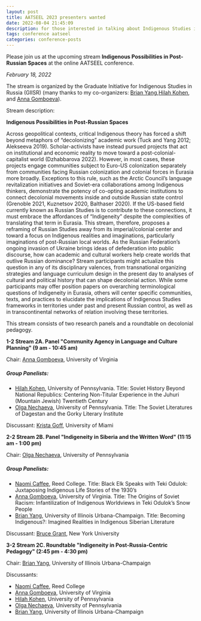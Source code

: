 ```yaml
---
layout: post
title: AATSEEL 2023 presenters wanted
date: 2022-08-04 21:45:09
description: for those interested in talking about Indigenous Studies in the context of Slavic, East European, and Eurasian Studies
tags: conference aatseel 
categories: conference-posts
---
```

Please join us at the upcoming stream **Indigenous Possibilities in Post-Russian Spaces** at the online AATSEEL conference.

*February 18, 2022*

The stream is organized by the Graduate Initiative for Indigenous Studies in Russia (GIISR) (many thanks to my co-organizers: [Brian Yang](https://slavic.illinois.edu/directory/profile/briany5),[Hilah Kohen](https://complit.sas.upenn.edu/people/hilah-kohen), and [Anna Gomboeva](https://slavic.as.virginia.edu/gomboeva)).

Stream description:

**Indigenous Possibilities in Post-Russian Spaces**

Across geopolitical contexts, critical Indigenous theory has forced a shift beyond metaphors of “decolonizing” academic work (Tuck and Yang 2012; Alekseeva 2019). Scholar-activists have instead pursued projects that act on institutional and economic reality to move toward a post-colonial-capitalist world (Dzhabbarova 2022). However, in most cases, these projects engage communities subject to Euro-US colonization separately from communities facing Russian colonization and colonial forces in Eurasia more broadly. Exceptions to this rule, such as the Arctic Council’s language revitalization initiatives and Soviet-era collaborations among Indigenous thinkers, demonstrate the potency of co-opting academic institutions to connect decolonial movements inside and outside Russian state control (Grenoble 2021, Kuznetsov 2020, Balthaser 2020). If the US-based field currently known as Russian Studies is to contribute to these connections, it must embrace the affordances of “Indigeneity” despite the complexities of translating that term in Eurasia. This stream, therefore, proposes a reframing of Russian Studies away from its imperial/colonial center and toward a focus on Indigenous realities and imaginations, particularly imaginations of post-Russian local worlds. As the Russian Federation’s ongoing invasion of Ukraine brings ideas of defederation into public discourse, how can academic and cultural workers help create worlds that outlive Russian dominance?
Stream participants might actualize this question in any of its disciplinary valences, from transnational organizing strategies and language curriculum design in the present day to analyses of cultural and political history that can shape decolonial action. While some participants may offer position papers on overarching terminological questions of Indigeneity in Eurasia, others will center specific communities, texts, and practices to elucidate the implications of Indigenous Studies frameworks in territories under past and present Russian control, as well as in transcontinental networks of relation involving these territories.

This stream consists of two research panels and a roundtable on decolonial pedagogy.

**1-2 Stream 2A. Panel "Community Agency in Language and Culture Planning" (9 am - 10:45 am)**

Chair: [Anna Gomboeva](https://slavic.as.virginia.edu/gomboeva), University of Virginia

##### Group Panelists:
<ul>
  <li><a href="https://complit.sas.upenn.edu/people/hilah-kohen">Hilah Kohen</a>, University of Pennsylvania. Title: Soviet History Beyond National
Republics: Centering Non-Titular Experience in the Juhuri (Mountain Jewish) Twentieth Century</li>
  <li><a href="https://www.onechaeva.com/">Olga Nechaeva</a>, University of Pennsylvania. Title: The Soviet Literatures of Dagestan and the Gorky Literary Institute</li>
</ul>

Discussant: [Krista Goff](https://people.miami.edu/profile/99aa93a43c9ef8738e6629ccf58ee71b), University of Miami

**2-2 Stream 2B. Panel "Indigeneity in Siberia and the Written Word" (11:15 am - 1:00 pm)**

Chair: [Olga Nechaeva](https://www.onechaeva.com/), University of Pennsylvania

##### Group Panelists:
<ul>
  <li><a href="https://www.reed.edu/faculty-profiles/profiles/caffee-naomi.html">Naomi Caffee</a>, Reed College. Title: Black Elk Speaks with Teki
Odulok: Juxtaposing Indigenous Life Stories of the 1930’s</li>
  <li><a href="https://slavic.as.virginia.edu/gomboeva">Anna Gomboeva</a>, University of Virginia. Title: The Origins of Soviet Racism: Infantilization of Indigenous Worldviews in Teki Odulok’s Snow People</li>
  <li><a href="https://slavic.illinois.edu/directory/profile/briany5">Brian Yang</a>, University of Illinois Urbana-Champaign. Title: Becoming Indigenous?: Imagined Realities in Indigenous Siberian Literature</li>
</ul>

Discussant: [Bruce Grant](https://as.nyu.edu/faculty/bruce-grant.html), New York University 

**3-2 Stream 2C. Roundtable "Indigeneity in Post-Russia-Centric Pedagogy" (2:45 pm - 4:30 pm)**

Chair: [Brian Yang](https://slavic.illinois.edu/directory/profile/briany5), University of Illinois Urbana-Champaign 

Discussants:
- [Naomi Caffee](https://www.reed.edu/faculty-profiles/profiles/caffee-naomi.html), Reed College
- [Anna Gomboeva](https://slavic.as.virginia.edu/gomboeva), University of Virginia
- [Hilah Kohen](https://complit.sas.upenn.edu/people/hilah-kohen), University of Pennsylvania
- [Olga Nechaeva](https://www.onechaeva.com/), University of Pennsylvania
- [Brian Yang](https://slavic.illinois.edu/directory/profile/briany5), University of Illinois Urbana-Champaign 
